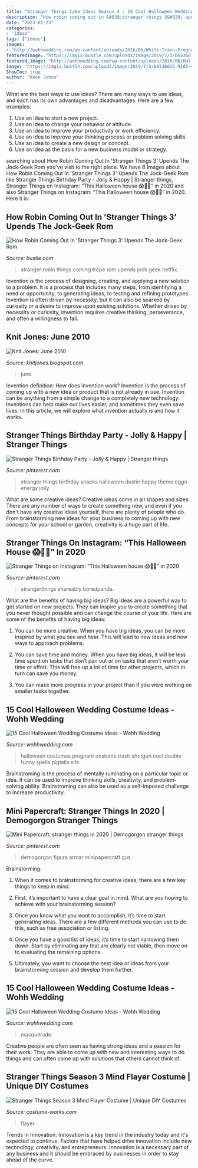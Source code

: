 ```yaml
---
title: "Stranger Things Cake Ideas Season 4 : 15 Cool Halloween Wedding Costume Ideas"
description: "How robin coming out in &#039;stranger things 3&#039; upends the jock-geek rom"
date: "2023-01-23"
categories:
- "ideas"
tags: ["ideas"]
images:
- "http://wohhwedding.com/wp-content/uploads/2016/06/White-Trash-Pregnant-Halloween-Wedding-Costumes.jpg"
featuredImage: "https://imgix.bustle.com/uploads/image/2019/7/3/b6536015-92d3-4f80-800e-0cbd0a8d0e84-screen-shot-2019-07-03-at-21531-pm.png?w=970&amp;h=546&amp;fit=crop&amp;crop=faces&amp;auto=format&amp;q=70"
featured_image: "http://wohhwedding.com/wp-content/uploads/2016/06/Halloween-Wedding-Costume-Ideas.jpg"
image: "https://imgix.bustle.com/uploads/image/2019/7/3/b6536015-92d3-4f80-800e-0cbd0a8d0e84-screen-shot-2019-07-03-at-21531-pm.png?w=970&amp;h=546&amp;fit=crop&amp;crop=faces&amp;auto=format&amp;q=70"
ShowToc: true
author: "Keon Johns"
---
```



What are the best ways to use ideas?
There are many ways to use ideas, and each has its own advantages and disadvantages. Here are a few examples: 
1. Use an idea to start a new project. 
2. Use an idea to change your behavior or attitude. 
3. Use an idea to improve your productivity or work efficiency. 
4. Use an idea to improve your thinking process or problem solving skills. 
5. Use an idea to create a new design or concept. 
6. Use an idea as the basis for a new business model or strategy.

	

		
searching about How Robin Coming Out In &#039;Stranger Things 3&#039; Upends The Jock-Geek Rom you've visit to the right place. We have 8 Images about How Robin Coming Out In &#039;Stranger Things 3&#039; Upends The Jock-Geek Rom like Stranger Things Birthday Party - Jolly &amp; Happy | Stranger things, Stranger Things on Instagram: “This Halloween house 😱👏🎃” in 2020 and also Stranger Things on Instagram: “This Halloween house 😱👏🎃” in 2020. Here it is:
		
    
## How Robin Coming Out In &#039;Stranger Things 3&#039; Upends The Jock-Geek Rom

<img loading=lazy src="https://imgix.bustle.com/uploads/image/2019/7/3/b6536015-92d3-4f80-800e-0cbd0a8d0e84-screen-shot-2019-07-03-at-21531-pm.png?w=970&amp;h=546&amp;fit=crop&amp;crop=faces&amp;auto=format&amp;q=70" onerror="this.onerror=null;this.src='https://tse3.mm.bing.net/th?id=OIP.BRbgEvJO2ArrEY5aqkuylgHaEK&amp;pid=15.1';" alt="How Robin Coming Out In &#039;Stranger Things 3&#039; Upends The Jock-Geek Rom">

_Source: bustle.com_

>stranger robin things coming trope rom upends jock geek netflix. 

	

Invention is the process of designing, creating, and applying a new solution to a problem. It is a process that includes many steps, from identifying a need or opportunity, to generating ideas, to testing and refining prototypes. Invention is often driven by necessity, but it can also be sparked by curiosity or a desire to improve upon existing solutions. Whether driven by necessity or curiosity, invention requires creative thinking, perseverance, and often a willingness to fail.

    
## Knit Jones: June 2010

<img loading=lazy src="https://4.bp.blogspot.com/_X5gvFBIH7fo/TBK_-2xsWWI/AAAAAAAACyk/jsJTGWCc1GU/s1600/IMG_2588.JPG" onerror="this.onerror=null;this.src='https://tse4.mm.bing.net/th?id=OIP.onnbjl23hd_pGTQTcL6xQgHaLG&amp;pid=15.1';" alt="Knit Jones: June 2010">

_Source: knitjones.blogspot.com_

>june. 

	

Invention definition: How does invention work?
Invention is the process of coming up with a new idea or product that is not already in use. Invention can be anything from a simple change to a completely new technology. Inventions can help make our lives easier, and sometimes they even save lives. In this article, we will explore what invention actually is and how it works.

    
## Stranger Things Birthday Party - Jolly &amp; Happy | Stranger Things

<img loading=lazy src="https://i.pinimg.com/originals/49/6b/c5/496bc5f374c369a9ec60c92674385faa.jpg" onerror="this.onerror=null;this.src='https://tse1.mm.bing.net/th?id=OIP.LtdgzJedL1puZfz5BmB5dQHaJ4&amp;pid=15.1';" alt="Stranger Things Birthday Party - Jolly &amp; Happy | Stranger things">

_Source: pinterest.com_

>stranger things birthday snacks halloween dustin happy theme eggo energy jolly. 

	

What are some creative ideas?
Creative ideas come in all shapes and sizes. There are any number of ways to create something new, and even if you don't have any creative ideas yourself, there are plenty of people who do. From brainstorming new ideas for your business to coming up with new concepts for your school or garden, creativity is a huge part of life.

    
## Stranger Things On Instagram: “This Halloween House 😱👏🎃” In 2020

<img loading=lazy src="https://i.pinimg.com/736x/07/df/93/07df934ecef435e98145a796a15c3a15.jpg" onerror="this.onerror=null;this.src='https://tse1.mm.bing.net/th?id=OIP.WKYHznXoYuACD7clfAgN6AHaGg&amp;pid=15.1';" alt="Stranger Things on Instagram: “This Halloween house 😱👏🎃” in 2020">

_Source: pinterest.com_

>strangerthings shareably boredpanda. 

	

What are the benefits of having big ideas?
Big ideas are a powerful way to get started on new projects. They can inspire you to create something that you never thought possible and can change the course of your life. Here are some of the benefits of having big ideas:
1. You can be more creative. When you have big ideas, you can be more inspired by what you see and hear. This will lead to new ideas and new ways to approach problems.

2. You can save time and money. When you have big ideas, it will be less time spent on tasks that don’t pan out or on tasks that aren’t worth your time or effort. This will free up a lot of time for other projects, which in turn can save you money.

3. You can make more progress in your project than if you were working on smaller tasks together.

    
## 15 Cool Halloween Wedding Costume Ideas - Wohh Wedding

<img loading=lazy src="http://wohhwedding.com/wp-content/uploads/2016/06/White-Trash-Pregnant-Halloween-Wedding-Costumes.jpg" onerror="this.onerror=null;this.src='https://tse1.mm.bing.net/th?id=OIP.6OyXb8OIH68YqIK-TCOHBgHaJ4&amp;pid=15.1';" alt="15 Cool Halloween Wedding Costume Ideas - Wohh Wedding">

_Source: wohhwedding.com_

>halloween costumes pregnant costume trash shotgun cool double funny spells pigtails site. 

	

Brainstroming is the process of mentally ruminating on a particular topic or idea. It can be used to improve thinking skills, creativity, and problem-solving ability. Brainstroming can also be used as a self-imposed challenge to increase productivity.

    
## Mini Papercraft: Stranger Things In 2020 | Demogorgon Stranger Things

<img loading=lazy src="https://i.pinimg.com/originals/c6/61/01/c66101315bcb97013a7835a379d02ac1.jpg" onerror="this.onerror=null;this.src='https://tse4.mm.bing.net/th?id=OIP.1q6A7JtdUHSziXMsHI9ZkgHaHa&amp;pid=15.1';" alt="Mini Papercraft: stranger things in 2020 | Demogorgon stranger things">

_Source: pinterest.com_

>demogorgon figura armar minipapercraft gus. 

	

Brainstorming:
1. When it comes to brainstorming for creative ideas, there are a few key things to keep in mind.
2. First, it’s important to have a clear goal in mind. What are you hoping to achieve with your brainstorming session?

3. Once you know what you want to accomplish, it’s time to start generating ideas. There are a few different methods you can use to do this, such as free association or listing.

4. Once you have a good list of ideas, it’s time to start narrowing them down. Start by eliminating any that are clearly not viable, then move on to evaluating the remaining options.

5. Ultimately, you want to choose the best idea or ideas from your brainstorming session and develop them further.

    
## 15 Cool Halloween Wedding Costume Ideas - Wohh Wedding

<img loading=lazy src="http://wohhwedding.com/wp-content/uploads/2016/06/Halloween-Wedding-Costume-Ideas.jpg" onerror="this.onerror=null;this.src='https://tse3.mm.bing.net/th?id=OIP.KRUE1XH9YTwouVyQFeh67gHaLH&amp;pid=15.1';" alt="15 Cool Halloween Wedding Costume Ideas - Wohh Wedding">

_Source: wohhwedding.com_

>masquerade. 

	

Creative people are often seen as having strong ideas and a passion for their work. They are able to come up with new and interesting ways to do things and can often come up with solutions that others cannot think of.

    
## Stranger Things Season 3 Mind Flayer Costume | Unique DIY Costumes

<img loading=lazy src="https://photos.costume-works.com/full/stranger_things_season_3_mind_flayer2.jpg" onerror="this.onerror=null;this.src='https://tse3.mm.bing.net/th?id=OIP.Bl8Y48Z-xCmCyuvWfqUPKgHaJ3&amp;pid=15.1';" alt="Stranger Things Season 3 Mind Flayer Costume | Unique DIY Costumes">

_Source: costume-works.com_

>flayer. 

	

Trends in Innovation:
Innovation is a key trend in the industry today and it's expected to continue. Factors that have helped drive innovation include new technology, creativity, and entrepreneurs. Innovation is a necessary part of any business and it should be embraced by businesses in order to stay ahead of the curve.

